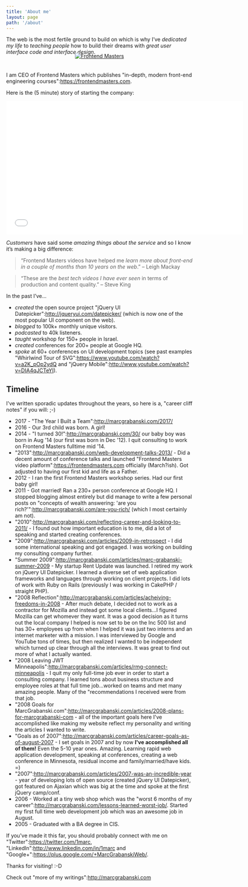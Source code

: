 ```yaml
---
title: 'About me'
layout: page
path: '/about'
---
```


The web is the most fertile ground to build on which is why I’ve *dedicated my life* to *teaching people* how to build their dreams with *great user interface code and interface design*.

<div style="text-align: center; margin-top:-20px; padding-top: 0; padding-bottom: 20px;"><a href="http://frontendmasters.com"><img src="https://static.frontendmasters.com/assets/brand/logos/full.png" alt="Frontend Masters" /></a></div>

I am CEO of Frontend Masters which publishes "in-depth, modern front-end engineering courses":https://frontendmasters.com.

Here is the (5 minute) story of starting the company:

<iframe src="//fast.wistia.net/embed/iframe/nz94zo70ss?videoFoam=true" allowtransparency="true" frameborder="0" scrolling="no" class="wistia_embed" name="wistia_embed" allowfullscreen mozallowfullscreen webkitallowfullscreen oallowfullscreen msallowfullscreen width="640" height="360"></iframe><script src="//fast.wistia.net/assets/external/iframe-api-v1.js"></script>

*Customers* have said some *amazing things about the service* and so I know it’s making a big difference:

> “Frontend Masters videos have helped me *learn more about front-end in a couple of months than 10 years on the web*.” – Leigh Mackay

> “These are the *best tech videos I have ever seen* in terms of production and content quality.” – Steve King

In the past I’ve…

- *created* the open source project "jQuery UI Datepicker":http://jqueryui.com/datepicker/ (which is now one of the most popular UI component on the web).
- *blogged* to 100k+ monthly unique visitors.
- *podcasted* to 40k listeners.
- *taught* workshop for 150+ people in Israel.
- *created* conferences for 200+ people at Google HQ.
- *spoke* at 60+ conferences on UI development topics (see past examples "Whirlwind Tour of SVG":https://www.youtube.com/watch?v=a2K_pOp2ydQ and "jQuery Mobile":http://www.youtube.com/watch?v=DIA4qJCTeYI).

## Timeline
I've written sporadic updates throughout the years, so here is a, "career cliff notes" if you will: ;-)

- 2017 - "The Year I Built a Team":http://marcgrabanski.com/2017/
- 2016 - Our 3rd child was born. A girl!
- 2014 - "I turned 30!":http://marcgrabanski.com/30/ our baby boy was born in Aug '14 (our first was born in Dec '12). I quit consulting to work on Frontend Masters fulltime mid '14.
- "2013":http://marcgrabanski.com/web-development-talks-2013/ - Did a decent amount of conference talks and launched "Frontend Masters video platform":https://frontendmasters.com officially (March?ish). Got adjusted to having our first kid and life as a Father.
- 2012 - I ran the first Frontend Masters workshop series. Had our first baby girl!
- 2011 - Got married! Ran a 230+ person conference at Google HQ. I stopped blogging almost entirely but did manage to write a few personal posts on "concepts of wealth answering: 'are you rich?'":http://marcgrabanski.com/are-you-rich/ (which I most certainly am not).
- "2010":http://marcgrabanski.com/reflecting-career-and-looking-to-2011/ - I found out how important education is to me, did a lot of speaking and started creating conferences.
- "2009":http://marcgrabanski.com/articles/2009-in-retrospect - I did some international speaking and got engaged. I was working on building my consulting company further.
- "Summer 2009":http://marcgrabanski.com/articles/marc-grabanski-summer-2009 - My startup Rent Update was launched. I retired my work on jQuery UI Datepicker. I learned a diverse set of web application frameworks and languages through working on client projects. I did lots of work with Ruby on Rails (previously I was working in CakePHP / straight PHP).
- "2008 Reflection":http://marcgrabanski.com/articles/acheiving-freedoms-in-2008 - After much debate, I decided not to work as a contractor for Mozilla and instead got some local clients...I figured Mozilla can get whomever they want. It was a good decision as it turns out the local company I helped is now set to be on the Inc 500 list and has 30+ employees up from when I helped it was just two interns and an internet marketer with a mission. I was interviewed by Google and YouTube tons of times, but then realized I wanted to be independent which turned up clear through all the interviews. It was great to find out more of what I actually wanted.
- "2008 Leaving JWT Minneapolis":http://marcgrabanski.com/articles/rmg-connect-minneapolis - I quit my only full-time job ever in order to start a consulting company. I learned tons about business structure and employee roles at that full time job...worked on teams and met many amazing people. Many of the "recommendations I received were from that job.
- "2008 Goals for MarcGrabanski.com":http://marcgrabanski.com/articles/2008-plans-for-marcgrabanski-com - all of the important goals here I've accomplished like making my website reflect my personality and writing the articles I wanted to write.
- "Goals as of 2007":http://marcgrabanski.com/articles/career-goals-as-of-august-2007 - I set goals in 2007 and by now **I've accomplished all of them!** Even the 5-10 year ones. Amazing. Learning rapid web application development, speaking at conferences, creating a web conference in Minnesota, residual income and family/married/have kids. =)
- "2007":http://marcgrabanski.com/articles/2007-was-an-incredible-year - year of developing lots of open source (created jQuery UI Datepicker), got featured on Ajaxian which was big at the time and spoke at the first jQuery camp/conf.
- 2006 - Worked at a tiny web shop which was the "worst 6 months of my career":http://marcgrabanski.com/lessons-learned-worst-job/. Started my first full time web development job which was an awesome job in August.
- 2005 - Graduated with a BA degree in CIS.

If you've made it this far, you should probably connect with me on "Twitter":https://twitter.com/1marc, "LinkedIn":http://www.linkedin.com/in/1marc and "Google+":https://plus.google.com/+MarcGrabanskiWeb/.

Thanks for visiting! :-D

Check out "more of my writings":http://marcgrabanski.com